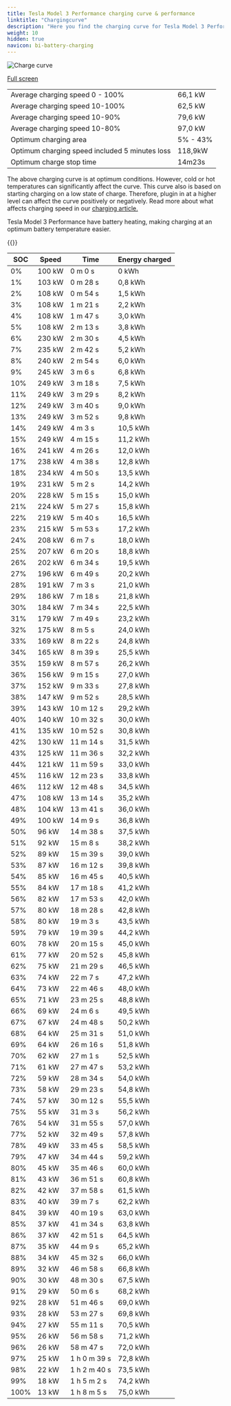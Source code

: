 ```yaml
---
title: Tesla Model 3 Performance charging curve & performance
linktitle: "Chargingcurve"
description: "Here you find the charging curve for Tesla Model 3 Performance. "
weight: 10
hidden: true
navicon: bi-battery-charging
---
```

<!-- markdownlint-disable MD033 -->
<img src="../chargingcurve.svg" alt="Charge curve" class="img-fluid">

[Full screen](../chargingcurve.svg)


<table class="table table-striped">
<tbody>
<tr>
<td>Average charging speed 0 - 100% </td><td>66,1 kW</td>
</tr>
<tr>
<td>Average charging speed 10-100%</td><td>62,5 kW</td>
</tr>
<tr>
<td>Average charging speed 10-90%</td><td>79,6 kW</td>
</tr>
<tr>
<td>Average charging speed 10-80%</td><td>97,0 kW</td>
</tr>
<tr>
<td>Optimum charging area</td><td>5% - 43%</td>
</tr>
<tr>
<td>Optimum charging speed included 5 minutes loss</td><td>118,9kW</td>
</tr>
<tr>
<td>Optimum charge stop time</td><td>14m23s</td>
</tr>
</tbody>
</table>


The above charging curve is at optimum conditions. However, cold or hot temperatures can significantly affect the curve. This curve also is based on starting charging on a low state of charge. Therefore, plugin in at a higher level can affect the curve positively or negatively. Read more about what affects charging speed in our [charging article.](../../../../../technology/battery/charging/) 


Tesla Model 3 Performance have battery heating, making charging at an optimum battery temperature easier. 


{{<evkxdisplayaddarticle />}}
<table class="table table-striped">
<thead>
<tr><th>SOC</th><th>Speed</th><th>Time</th><th>Energy charged</th></tr>
</thead>
<tbody>
<tr>
<td>0%</td><td>100 kW</td><td> 0 m 0 s </td><td>0 kWh </td>
</tr>
<tr>
<td>1%</td><td>103 kW</td><td> 0 m 28 s </td><td>0,8 kWh </td>
</tr>
<tr>
<td>2%</td><td>108 kW</td><td> 0 m 54 s </td><td>1,5 kWh </td>
</tr>
<tr>
<td>3%</td><td>108 kW</td><td> 1 m 21 s </td><td>2,2 kWh </td>
</tr>
<tr>
<td>4%</td><td>108 kW</td><td> 1 m 47 s </td><td>3,0 kWh </td>
</tr>
<tr>
<td>5%</td><td>108 kW</td><td> 2 m 13 s </td><td>3,8 kWh </td>
</tr>
<tr>
<td>6%</td><td>230 kW</td><td> 2 m 30 s </td><td>4,5 kWh </td>
</tr>
<tr>
<td>7%</td><td>235 kW</td><td> 2 m 42 s </td><td>5,2 kWh </td>
</tr>
<tr>
<td>8%</td><td>240 kW</td><td> 2 m 54 s </td><td>6,0 kWh </td>
</tr>
<tr>
<td>9%</td><td>245 kW</td><td> 3 m 6 s </td><td>6,8 kWh </td>
</tr>
<tr>
<td>10%</td><td>249 kW</td><td> 3 m 18 s </td><td>7,5 kWh </td>
</tr>
<tr>
<td>11%</td><td>249 kW</td><td> 3 m 29 s </td><td>8,2 kWh </td>
</tr>
<tr>
<td>12%</td><td>249 kW</td><td> 3 m 40 s </td><td>9,0 kWh </td>
</tr>
<tr>
<td>13%</td><td>249 kW</td><td> 3 m 52 s </td><td>9,8 kWh </td>
</tr>
<tr>
<td>14%</td><td>249 kW</td><td> 4 m 3 s </td><td>10,5 kWh </td>
</tr>
<tr>
<td>15%</td><td>249 kW</td><td> 4 m 15 s </td><td>11,2 kWh </td>
</tr>
<tr>
<td>16%</td><td>241 kW</td><td> 4 m 26 s </td><td>12,0 kWh </td>
</tr>
<tr>
<td>17%</td><td>238 kW</td><td> 4 m 38 s </td><td>12,8 kWh </td>
</tr>
<tr>
<td>18%</td><td>234 kW</td><td> 4 m 50 s </td><td>13,5 kWh </td>
</tr>
<tr>
<td>19%</td><td>231 kW</td><td> 5 m 2 s </td><td>14,2 kWh </td>
</tr>
<tr>
<td>20%</td><td>228 kW</td><td> 5 m 15 s </td><td>15,0 kWh </td>
</tr>
<tr>
<td>21%</td><td>224 kW</td><td> 5 m 27 s </td><td>15,8 kWh </td>
</tr>
<tr>
<td>22%</td><td>219 kW</td><td> 5 m 40 s </td><td>16,5 kWh </td>
</tr>
<tr>
<td>23%</td><td>215 kW</td><td> 5 m 53 s </td><td>17,2 kWh </td>
</tr>
<tr>
<td>24%</td><td>208 kW</td><td> 6 m 7 s </td><td>18,0 kWh </td>
</tr>
<tr>
<td>25%</td><td>207 kW</td><td> 6 m 20 s </td><td>18,8 kWh </td>
</tr>
<tr>
<td>26%</td><td>202 kW</td><td> 6 m 34 s </td><td>19,5 kWh </td>
</tr>
<tr>
<td>27%</td><td>196 kW</td><td> 6 m 49 s </td><td>20,2 kWh </td>
</tr>
<tr>
<td>28%</td><td>191 kW</td><td> 7 m 3 s </td><td>21,0 kWh </td>
</tr>
<tr>
<td>29%</td><td>186 kW</td><td> 7 m 18 s </td><td>21,8 kWh </td>
</tr>
<tr>
<td>30%</td><td>184 kW</td><td> 7 m 34 s </td><td>22,5 kWh </td>
</tr>
<tr>
<td>31%</td><td>179 kW</td><td> 7 m 49 s </td><td>23,2 kWh </td>
</tr>
<tr>
<td>32%</td><td>175 kW</td><td> 8 m 5 s </td><td>24,0 kWh </td>
</tr>
<tr>
<td>33%</td><td>169 kW</td><td> 8 m 22 s </td><td>24,8 kWh </td>
</tr>
<tr>
<td>34%</td><td>165 kW</td><td> 8 m 39 s </td><td>25,5 kWh </td>
</tr>
<tr>
<td>35%</td><td>159 kW</td><td> 8 m 57 s </td><td>26,2 kWh </td>
</tr>
<tr>
<td>36%</td><td>156 kW</td><td> 9 m 15 s </td><td>27,0 kWh </td>
</tr>
<tr>
<td>37%</td><td>152 kW</td><td> 9 m 33 s </td><td>27,8 kWh </td>
</tr>
<tr>
<td>38%</td><td>147 kW</td><td> 9 m 52 s </td><td>28,5 kWh </td>
</tr>
<tr>
<td>39%</td><td>143 kW</td><td> 10 m 12 s </td><td>29,2 kWh </td>
</tr>
<tr>
<td>40%</td><td>140 kW</td><td> 10 m 32 s </td><td>30,0 kWh </td>
</tr>
<tr>
<td>41%</td><td>135 kW</td><td> 10 m 52 s </td><td>30,8 kWh </td>
</tr>
<tr>
<td>42%</td><td>130 kW</td><td> 11 m 14 s </td><td>31,5 kWh </td>
</tr>
<tr>
<td>43%</td><td>125 kW</td><td> 11 m 36 s </td><td>32,2 kWh </td>
</tr>
<tr>
<td>44%</td><td>121 kW</td><td> 11 m 59 s </td><td>33,0 kWh </td>
</tr>
<tr>
<td>45%</td><td>116 kW</td><td> 12 m 23 s </td><td>33,8 kWh </td>
</tr>
<tr>
<td>46%</td><td>112 kW</td><td> 12 m 48 s </td><td>34,5 kWh </td>
</tr>
<tr>
<td>47%</td><td>108 kW</td><td> 13 m 14 s </td><td>35,2 kWh </td>
</tr>
<tr>
<td>48%</td><td>104 kW</td><td> 13 m 41 s </td><td>36,0 kWh </td>
</tr>
<tr>
<td>49%</td><td>100 kW</td><td> 14 m 9 s </td><td>36,8 kWh </td>
</tr>
<tr>
<td>50%</td><td>96 kW</td><td> 14 m 38 s </td><td>37,5 kWh </td>
</tr>
<tr>
<td>51%</td><td>92 kW</td><td> 15 m 8 s </td><td>38,2 kWh </td>
</tr>
<tr>
<td>52%</td><td>89 kW</td><td> 15 m 39 s </td><td>39,0 kWh </td>
</tr>
<tr>
<td>53%</td><td>87 kW</td><td> 16 m 12 s </td><td>39,8 kWh </td>
</tr>
<tr>
<td>54%</td><td>85 kW</td><td> 16 m 45 s </td><td>40,5 kWh </td>
</tr>
<tr>
<td>55%</td><td>84 kW</td><td> 17 m 18 s </td><td>41,2 kWh </td>
</tr>
<tr>
<td>56%</td><td>82 kW</td><td> 17 m 53 s </td><td>42,0 kWh </td>
</tr>
<tr>
<td>57%</td><td>80 kW</td><td> 18 m 28 s </td><td>42,8 kWh </td>
</tr>
<tr>
<td>58%</td><td>80 kW</td><td> 19 m 3 s </td><td>43,5 kWh </td>
</tr>
<tr>
<td>59%</td><td>79 kW</td><td> 19 m 39 s </td><td>44,2 kWh </td>
</tr>
<tr>
<td>60%</td><td>78 kW</td><td> 20 m 15 s </td><td>45,0 kWh </td>
</tr>
<tr>
<td>61%</td><td>77 kW</td><td> 20 m 52 s </td><td>45,8 kWh </td>
</tr>
<tr>
<td>62%</td><td>75 kW</td><td> 21 m 29 s </td><td>46,5 kWh </td>
</tr>
<tr>
<td>63%</td><td>74 kW</td><td> 22 m 7 s </td><td>47,2 kWh </td>
</tr>
<tr>
<td>64%</td><td>73 kW</td><td> 22 m 46 s </td><td>48,0 kWh </td>
</tr>
<tr>
<td>65%</td><td>71 kW</td><td> 23 m 25 s </td><td>48,8 kWh </td>
</tr>
<tr>
<td>66%</td><td>69 kW</td><td> 24 m 6 s </td><td>49,5 kWh </td>
</tr>
<tr>
<td>67%</td><td>67 kW</td><td> 24 m 48 s </td><td>50,2 kWh </td>
</tr>
<tr>
<td>68%</td><td>64 kW</td><td> 25 m 31 s </td><td>51,0 kWh </td>
</tr>
<tr>
<td>69%</td><td>64 kW</td><td> 26 m 16 s </td><td>51,8 kWh </td>
</tr>
<tr>
<td>70%</td><td>62 kW</td><td> 27 m 1 s </td><td>52,5 kWh </td>
</tr>
<tr>
<td>71%</td><td>61 kW</td><td> 27 m 47 s </td><td>53,2 kWh </td>
</tr>
<tr>
<td>72%</td><td>59 kW</td><td> 28 m 34 s </td><td>54,0 kWh </td>
</tr>
<tr>
<td>73%</td><td>58 kW</td><td> 29 m 23 s </td><td>54,8 kWh </td>
</tr>
<tr>
<td>74%</td><td>57 kW</td><td> 30 m 12 s </td><td>55,5 kWh </td>
</tr>
<tr>
<td>75%</td><td>55 kW</td><td> 31 m 3 s </td><td>56,2 kWh </td>
</tr>
<tr>
<td>76%</td><td>54 kW</td><td> 31 m 55 s </td><td>57,0 kWh </td>
</tr>
<tr>
<td>77%</td><td>52 kW</td><td> 32 m 49 s </td><td>57,8 kWh </td>
</tr>
<tr>
<td>78%</td><td>49 kW</td><td> 33 m 45 s </td><td>58,5 kWh </td>
</tr>
<tr>
<td>79%</td><td>47 kW</td><td> 34 m 44 s </td><td>59,2 kWh </td>
</tr>
<tr>
<td>80%</td><td>45 kW</td><td> 35 m 46 s </td><td>60,0 kWh </td>
</tr>
<tr>
<td>81%</td><td>43 kW</td><td> 36 m 51 s </td><td>60,8 kWh </td>
</tr>
<tr>
<td>82%</td><td>42 kW</td><td> 37 m 58 s </td><td>61,5 kWh </td>
</tr>
<tr>
<td>83%</td><td>40 kW</td><td> 39 m 7 s </td><td>62,2 kWh </td>
</tr>
<tr>
<td>84%</td><td>39 kW</td><td> 40 m 19 s </td><td>63,0 kWh </td>
</tr>
<tr>
<td>85%</td><td>37 kW</td><td> 41 m 34 s </td><td>63,8 kWh </td>
</tr>
<tr>
<td>86%</td><td>37 kW</td><td> 42 m 51 s </td><td>64,5 kWh </td>
</tr>
<tr>
<td>87%</td><td>35 kW</td><td> 44 m 9 s </td><td>65,2 kWh </td>
</tr>
<tr>
<td>88%</td><td>34 kW</td><td> 45 m 32 s </td><td>66,0 kWh </td>
</tr>
<tr>
<td>89%</td><td>32 kW</td><td> 46 m 58 s </td><td>66,8 kWh </td>
</tr>
<tr>
<td>90%</td><td>30 kW</td><td> 48 m 30 s </td><td>67,5 kWh </td>
</tr>
<tr>
<td>91%</td><td>29 kW</td><td> 50 m 6 s </td><td>68,2 kWh </td>
</tr>
<tr>
<td>92%</td><td>28 kW</td><td> 51 m 46 s </td><td>69,0 kWh </td>
</tr>
<tr>
<td>93%</td><td>28 kW</td><td> 53 m 27 s </td><td>69,8 kWh </td>
</tr>
<tr>
<td>94%</td><td>27 kW</td><td> 55 m 11 s </td><td>70,5 kWh </td>
</tr>
<tr>
<td>95%</td><td>26 kW</td><td> 56 m 58 s </td><td>71,2 kWh </td>
</tr>
<tr>
<td>96%</td><td>26 kW</td><td> 58 m 47 s </td><td>72,0 kWh </td>
</tr>
<tr>
<td>97%</td><td>25 kW</td><td>1 h 0 m 39 s </td><td>72,8 kWh </td>
</tr>
<tr>
<td>98%</td><td>22 kW</td><td>1 h 2 m 40 s </td><td>73,5 kWh </td>
</tr>
<tr>
<td>99%</td><td>18 kW</td><td>1 h 5 m 2 s </td><td>74,2 kWh </td>
</tr>
<tr>
<td>100%</td><td>13 kW</td><td>1 h 8 m 5 s </td><td>75,0 kWh </td>
</tr>
</tbody>
</table>


